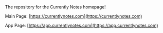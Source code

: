 The repository for the Currently Notes homepage!


Main Page: [https://currentlynotes.com](https://currentlynotes.com)

App Page: [https://app.currentlynotes.com](https://app.currentlynotes.com)
